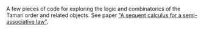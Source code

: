 A few pieces of code for exploring the logic and combinatorics of the Tamari order and related objects.
See paper ["A sequent calculus for a semi-associative law"](https://lmcs.episciences.org/5167).
